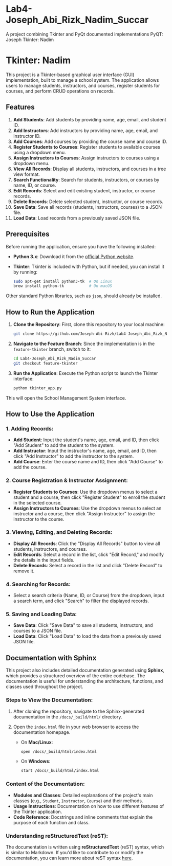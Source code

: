 # Lab4-Joseph_Abi_Rizk_Nadim_Succar
A project combining Tkinter and PyQt documented implementations
PyQT: Joseph
Tkinter: Nadim

# Tkinter: Nadim

This project is a Tkinter-based graphical user interface (GUI) implementation, built to manage a school system. The application allows users to manage students, instructors, and courses, register students for courses, and perform CRUD operations on records.

## Features

1. **Add Students**: Add students by providing name, age, email, and student ID.
2. **Add Instructors**: Add instructors by providing name, age, email, and instructor ID.
3. **Add Courses**: Add courses by providing the course name and course ID.
4. **Register Students to Courses**: Register students to available courses using a dropdown menu.
5. **Assign Instructors to Courses**: Assign instructors to courses using a dropdown menu.
6. **View All Records**: Display all students, instructors, and courses in a tree view format.
7. **Search Functionality**: Search for students, instructors, or courses by name, ID, or course.
8. **Edit Records**: Select and edit existing student, instructor, or course records.
9. **Delete Records**: Delete selected student, instructor, or course records.
10. **Save Data**: Save all records (students, instructors, courses) to a JSON file.
11. **Load Data**: Load records from a previously saved JSON file.

## Prerequisites

Before running the application, ensure you have the following installed:

- **Python 3.x**: Download it from the [official Python website](https://www.python.org/).
- **Tkinter**: Tkinter is included with Python, but if needed, you can install it by running:

  ```bash
  sudo apt-get install python3-tk  # On Linux 
  brew install python-tk           # On macOS
  ```

Other standard Python libraries, such as `json`, should already be installed.

## How to Run the Application

1. **Clone the Repository**: First, clone this repository to your local machine:

    ```bash
    git clone https://github.com/Joseph-Abi-Rizk/Lab4-Joseph_Abi_Rizk_Nadim_Succar.git
    ```

2. **Navigate to the Feature Branch**: Since the implementation is in the `feature-tkinter` branch, switch to it:

    ```bash
    cd Lab4-Joseph_Abi_Rizk_Nadim_Succar
    git checkout feature-tkinter
    ```

3. **Run the Application**: Execute the Python script to launch the Tkinter interface:

    ```bash
    python tkinter_app.py
    ```

This will open the School Management System interface.

## How to Use the Application

### 1. Adding Records:
- **Add Student**: Input the student's name, age, email, and ID, then click "Add Student" to add the student to the system.
- **Add Instructor**: Input the instructor's name, age, email, and ID, then click "Add Instructor" to add the instructor to the system.
- **Add Course**: Enter the course name and ID, then click "Add Course" to add the course.

### 2. Course Registration & Instructor Assignment:
- **Register Students to Courses**: Use the dropdown menus to select a student and a course, then click "Register Student" to enroll the student in the selected course.
- **Assign Instructors to Courses**: Use the dropdown menus to select an instructor and a course, then click "Assign Instructor" to assign the instructor to the course.

### 3. Viewing, Editing, and Deleting Records:
- **Display All Records**: Click the "Display All Records" button to view all students, instructors, and courses.
- **Edit Records**: Select a record in the list, click "Edit Record," and modify the details in the input fields.
- **Delete Records**: Select a record in the list and click "Delete Record" to remove it.

### 4. Searching for Records:
- Select a search criteria (Name, ID, or Course) from the dropdown, input a search term, and click "Search" to filter the displayed records.

### 5. Saving and Loading Data:
- **Save Data**: Click "Save Data" to save all students, instructors, and courses to a JSON file.
- **Load Data**: Click "Load Data" to load the data from a previously saved JSON file.

## Documentation with Sphinx

This project also includes detailed documentation generated using **Sphinx**, which provides a structured overview of the entire codebase. The documentation is useful for understanding the architecture, functions, and classes used throughout the project.

### Steps to View the Documentation:
1. After cloning the repository, navigate to the Sphinx-generated documentation in the `/docs/_build/html/` directory.
   
2. Open the `index.html` file in your web browser to access the documentation homepage.

    - On **Mac/Linux**: 
      ```bash
      open /docs/_build/html/index.html
      ```
    - On **Windows**: 
      ```bash
      start /docs/_build/html/index.html
      ```

### Content of the Documentation:
- **Modules and Classes**: Detailed explanations of the project's main classes (e.g., `Student`, `Instructor`, `Course`) and their methods.
- **Usage Instructions**: Documentation on how to use different features of the Tkinter application.
- **Code Reference**: Docstrings and inline comments that explain the purpose of each function and class.

### Understanding reStructuredText (reST):
The documentation is written using **reStructuredText** (reST) syntax, which is similar to Markdown. If you'd like to contribute to or modify the documentation, you can learn more about reST syntax [here](https://docutils.sourceforge.io/rst.html).
